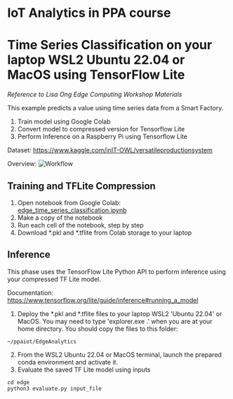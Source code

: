 # IoT Analytics in PPA course

# Time Series Classification on your laptop WSL2 Ubuntu 22.04 or MacOS using TensorFlow Lite

*Reference to Lisa Ong Edge Computing Workshop Materials*

This example predicts a value using time series data from a Smart Factory.

1. Train model using Google Colab
2. Convert model to compressed version for Tensorflow Lite
3. Perform Inference on a Raspberry Pi using Tensorflow Lite

Dataset: https://www.kaggle.com/inIT-OWL/versatileproductionsystem

Overview:
![Workflow](https://www.tensorflow.org/lite/images/convert/workflow.svg)

## Training and TFLite Compression
1. Open notebook from Google Colab: [edge_time_series_classification.ipynb](edge_time_series_classification.ipynb)
2. Make a copy of the notebook
3. Run each cell of the notebook, step by step
4. Download *.pkl and *.tflite from Colab storage to your laptop

## Inference
This phase uses the TensorFlow Lite Python API to perform inference using your compressed TF Lite model.

Documentation: https://www.tensorflow.org/lite/guide/inference#running_a_model

1. Deploy the *.pkl and *.tflite files to your laptop WSL2 'Ubuntu 22.04' or MacOS. You may need to type 'explorer.exe .' when you are at your home directory. You should copy the files to this folder:
```
~/ppaiot/EdgeAnalytics
``` 
2. From the WSL2 Ubuntu 22.04 or MacOS terminal, launch the prepared conda environment and activate it.
3. Evaluate the saved TF Lite model using inputs
```
cd edge
python3 evaluate.py input_file
```
